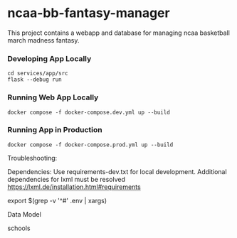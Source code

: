 # ncaa-bb-fantasy-manager

This project contains a webapp and database for managing ncaa basketball march madness fantasy.

### Developing App Locally
    cd services/app/src
    flask --debug run 

### Running Web App Locally
    docker compose -f docker-compose.dev.yml up --build

### Running App in Production
    docker compose -f docker-compose.prod.yml up --build


Troubleshooting:

Dependencies:
Use requirements-dev.txt for local development.
Additional dependencies for lxml must be resolved
https://lxml.de/installation.html#requirements


export $(grep -v '^#' .env | xargs)

Data Model

schools


